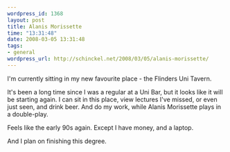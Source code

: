```yaml
--- 
wordpress_id: 1368
layout: post
title: Alanis Morissette
time: "13:31:48"
date: 2008-03-05 13:31:48
tags: 
- general
wordpress_url: http://schinckel.net/2008/03/05/alanis-morissette/
---
```

I'm currently sitting in my new favourite place - the Flinders Uni Tavern.

It's been a long time since I was a regular at a Uni Bar, but it looks like it will be starting again. I can sit in this place, view lectures I've missed, or even just seen, and drink beer. And do my work, while Alanis Morissette plays in a double-play.

Feels like the early 90s again. Except I have money, and a laptop.

And I plan on finishing this degree.
